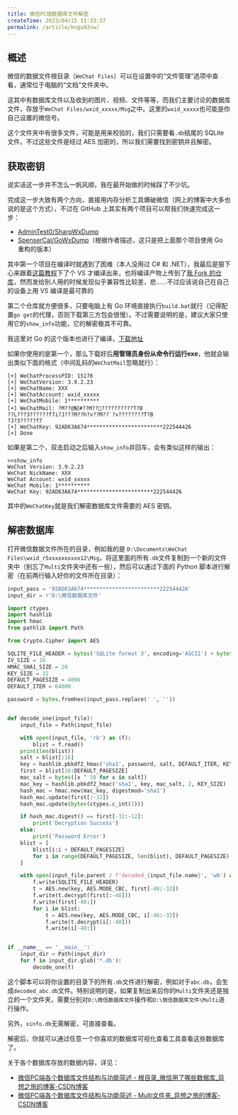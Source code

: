 ```yaml
---
title: 微信PC端数据库文件解密
createTime: 2023/04/15 11:33:37
permalink: /article/kngu93vw/
---
```


## 概述

微信的数据文件根目录（`WeChat Files`）可以在设置中的“文件管理”选项中查看，通常位于电脑的“文档”文件夹中。

这其中有数据库文件以及收到的图片、视频、文件等等，而我们主要讨论的数据库文件，存放于`WeChat Files/wxid_xxxxx/Msg`之中。这里的`wxid_xxxxx`也可能是你自己设置的微信号。

这个文件夹中有很多文件，可能是用来校验的，我们只需要看`.db`结尾的 SQLite 文件。不过这些文件是经过 AES 加密的，所以我们需要找到密钥并且解密。

## 获取密钥

说实话这一步并不怎么一帆风顺，我在最开始做的时候踩了不少坑。

完成这一步大致有两个方向，直接用内存分析工具爆破微信（网上的博客中大多也说的是这个方式），不过在 GitHub 上其实有两个项目可以帮我们快速完成这一步：

- [AdminTest0/SharpWxDump](https://github.com/AdminTest0/SharpWxDump)
- [SpenserCai/GoWxDump](https://github.com/SpenserCai/GoWxDump)（根据作者描述，这只是把上面那个项目使用 Go 重构的版本）

其中第一个项目在编译时就遇到了困难（本人没用过 C# 和 .NET），我最后是狠下心来跟着[这篇教程](https://cn-sec.com/archives/1596143.html)下了个 VS 才编译出来，也将编译产物上传到了[我 Fork 的仓库](https://github.com/yxzlwz/SharpWxDump/releases/tag/2023.4.2)，然而发给别人用的时候发现似乎兼容性比较差，悲……不过应该说自己在自己的设备上用 VS 编译是最可靠的

第二个仓库就方便很多，只要电脑上有 Go 环境直接执行`build.bat`就行（记得配置`go get`的代理，否则下载第三方包会很慢）。不过需要说明的是，建议大家只使用它的`show_info`功能，它的解密极其不可靠。

我这里对 Go 的这个版本也进行了编译，[下载地址](https://github.com/SpenserCai/GoWxDump/files/11182406/GoWxDump.zip)

如果你使用的是第一个，那么下载好后**用管理员身份从命令行运行exe**，他就会输出类似下面的格式（中间乱码的`WeChatMail`忽略就行）：

```
[+] WeChatProcessPID: 15176
[+] WeChatVersion: 3.9.2.23
[+] WeChatName: XXX
[+] WeChatAccount: wxid_xxxxx
[+] WeChatMobile: 1**********
[+] WeChatMail: ?M??@魢#??M????????????T?B
??L???3??????f7i?J???M??h?v??M??`?v????????T?B
?J?3?????f7
[+] WeChatKey: 92AD63A674************************222544426
[+] Done
```

如果是第二个，双击启动之后输入`show_info`并回车，会有类似这样的输出：

```
>>show_info
WeChat Version: 3.9.2.23
WeChat NickName: XXX
WeChat Account: wxid_xxxxx
WeChat Mobile: 1**********
WeChat Key: 92AD63A674************************222544426
```

其中的`WeChatKey`就是我们解密数据库文件需要的 AES 密钥。

## 解密数据库

打开微信数据文件所在的目录，例如我的是 `D:\Documents\WeChat Files\wxid_r5xxxxxxxxxx12\Msg`，将这里面的所有`.db`文件复制到一个新的文件夹中（别忘了`Multi`文件夹中还有一些），然后可以通过下面的 Python 脚本进行解密（在前两行输入好你的文件所在目录）：

```python
input_pass = '92AD63A674************************222544426'
input_dir = r'D:\微信数据库文件'

import ctypes
import hashlib
import hmac
from pathlib import Path

from Crypto.Cipher import AES

SQLITE_FILE_HEADER = bytes('SQLite format 3', encoding='ASCII') + bytes(1)
IV_SIZE = 16
HMAC_SHA1_SIZE = 20
KEY_SIZE = 32
DEFAULT_PAGESIZE = 4096
DEFAULT_ITER = 64000

password = bytes.fromhex(input_pass.replace(' ', ''))


def decode_one(input_file):
    input_file = Path(input_file)

    with open(input_file, 'rb') as (f):
        blist = f.read()
    print(len(blist))
    salt = blist[:16]
    key = hashlib.pbkdf2_hmac('sha1', password, salt, DEFAULT_ITER, KEY_SIZE)
    first = blist[16:DEFAULT_PAGESIZE]
    mac_salt = bytes([x ^ 58 for x in salt])
    mac_key = hashlib.pbkdf2_hmac('sha1', key, mac_salt, 2, KEY_SIZE)
    hash_mac = hmac.new(mac_key, digestmod='sha1')
    hash_mac.update(first[:-32])
    hash_mac.update(bytes(ctypes.c_int(1)))

    if hash_mac.digest() == first[-32:-12]:
        print('Decryption Success')
    else:
        print('Password Error')
    blist = [
        blist[i:i + DEFAULT_PAGESIZE]
        for i in range(DEFAULT_PAGESIZE, len(blist), DEFAULT_PAGESIZE)
    ]

    with open(input_file.parent / f'decoded_{input_file.name}', 'wb') as (f):
        f.write(SQLITE_FILE_HEADER)
        t = AES.new(key, AES.MODE_CBC, first[-48:-32])
        f.write(t.decrypt(first[:-48]))
        f.write(first[-48:])
        for i in blist:
            t = AES.new(key, AES.MODE_CBC, i[-48:-32])
            f.write(t.decrypt(i[:-48]))
            f.write(i[-48:])


if __name__ == '__main__':
    input_dir = Path(input_dir)
    for f in input_dir.glob('*.db'):
        decode_one(f)
```

这个脚本可以将你设置的目录下的所有`.db`文件进行解密，例如对于`abc.db`，会生成`decoded_abc.db`文件。特别说明的是，如果复制出来后你的`Multi`文件夹还是独立的一个文件夹，需要分别对`D:\微信数据库文件`操作和`D:\微信数据库文件\Multi`进行操作。

另外，`xinfo.db`无需解密，可直接查看。

解密后，你就可以通过任意一个你喜欢的数据库可视化查看工具查看这些数据库了。

关于各个数据库存放的数据内容，详见：
- [微信PC端各个数据库文件结构与功能简述 - 根目录_微信用了哪些数据库_异想之旅的博客-CSDN博客](https://blog.csdn.net/weixin_44495599/article/details/130030359)
- [微信PC端各个数据库文件结构与功能简述 - Multi文件夹_异想之旅的博客-CSDN博客](https://blog.csdn.net/weixin_44495599/article/details/130163338)
